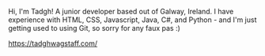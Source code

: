 Hi, I'm Tadgh! A junior developer based out of Galway, Ireland. I have experience with HTML, CSS, Javascript, Java, C#, and Python - and I'm just getting used to using Git, so sorry for any faux pas :)

https://tadghwagstaff.com/
